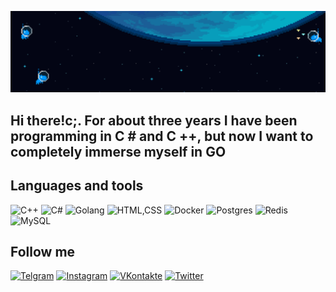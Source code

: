 ![Header](https://github.com/Questee29/Questee29/blob/main/assets/E8mi.gif)

## Hi there!c;. For about three years I have been programming in C # and C ++, but now I want to completely immerse myself in GO



## Languages and tools
![C++](https://img.shields.io/badge/-C++-090909?style=for-the-badge&logo=C&logoColor=900953)
![C#](https://img.shields.io/badge/-Csharp-090909?style=for-the-badge&logo=C&logoColor=900953)
![Golang](https://img.shields.io/badge/-Golang-090909?style=for-the-badge&logo=GO&logoColor=93200)
![HTML,CSS](https://img.shields.io/badge/-HTML/CSS-090909?style=for-the-badge&logo=css&logoColor=93200)
![Docker](https://img.shields.io/badge/-Docker-090909?style=for-the-badge&logo=Docker&logoColor=93200)
![Postgres](https://img.shields.io/badge/-PostgreSQL-090909?style=for-the-badge&logo=postgreSQL&logoColor=93200)
![Redis](https://img.shields.io/badge/-Redis-090909?style=for-the-badge&logo=Redis&logoColor=93200)
![MySQL](https://img.shields.io/badge/-MySQL-090909?style=for-the-badge&logo=MySQL&logoColor=93200)


## Follow me
[![Telgram](https://img.shields.io/badge/-Telegram-090909?style=for-the-badge&logo=Telegram)](https://t.me/questee)
[![Instagram](https://img.shields.io/badge/-Instagram-090909?style=for-the-badge&logo=Instagram)](https://www.instagram.com/questee_)
[![VKontakte](https://img.shields.io/badge/-VKontakte-090909?style=for-the-badge&logo=VK)](https://vk.com/questee)
[![Twitter](https://img.shields.io/badge/-Twitter-090909?style=for-the-badge&logo=Twitter)]()









